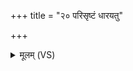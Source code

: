+++
title = "२० परिसृष्टं धारयतु"

+++
<details><summary>मूलम् (VS)</summary>

परि॑सृष्टं धारयतु॒ यद्धि॒तं माव॑ पादि॒ तत्। गर्भं॑ त उ॒ग्रौ र॑क्षतां भेष॒जौ नी॑विभा॒र्यौ᳡ ॥
</details>